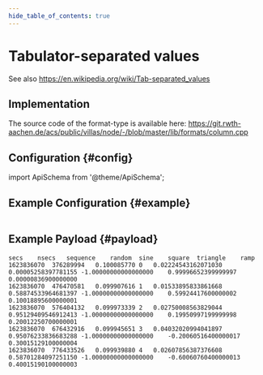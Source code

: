 ```yaml
---
hide_table_of_contents: true
---
```


# Tabulator-separated values

See also https://en.wikipedia.org/wiki/Tab-separated_values

## Implementation

The source code of the format-type is available here:
https://git.rwth-aachen.de/acs/public/villas/node/-/blob/master/lib/formats/column.cpp

## Configuration {#config}

import ApiSchema from '@theme/ApiSchema';

<ApiSchema example pointer="#/components/schemas/tsv" />

## Example Configuration {#example}

``` url="external/node/etc/examples/formats/tsw.conf"
```

## Example Payload {#payload}

```tsv
secs	nsecs	sequence	random	sine	square	triangle	ramp
1623836070	376289994	0.100085770	0	0.02224543162071030	0.00005258397781155	-1.00000000000000000	0.99996652399999997	0.00000836900000000
1623836070	476470581	0.099907616	1	0.01533895833861668	0.58874533964681397	-1.00000000000000000	0.59924417600000002	0.10018895600000001
1623836070	576404132	0.099973339	2	0.02750008563829044	0.95129409546912413	-1.00000000000000000	0.19950997199999998	0.20012250700000001
1623836070	676432916	0.099945651	3	0.04032020994041897	0.95076233836683288	-1.00000000000000000	-0.20060516400000017	0.30015129100000004
1623836070	776433526	0.099939880	4	0.02607856387376608	0.58701284097251150	-1.00000000000000000	-0.60060760400000013	0.40015190100000003
```
